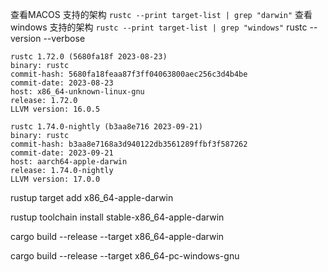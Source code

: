 查看MACOS 支持的架构  ` rustc --print target-list | grep "darwin" `
查看 windows 支持的架构  `rustc --print target-list | grep "windows"`
rustc --version --verbose
```
rustc 1.72.0 (5680fa18f 2023-08-23)
binary: rustc
commit-hash: 5680fa18feaa87f3ff04063800aec256c3d4b4be
commit-date: 2023-08-23
host: x86_64-unknown-linux-gnu
release: 1.72.0
LLVM version: 16.0.5
```

```
rustc 1.74.0-nightly (b3aa8e716 2023-09-21)
binary: rustc
commit-hash: b3aa8e7168a3d940122db3561289ffbf3f587262
commit-date: 2023-09-21
host: aarch64-apple-darwin
release: 1.74.0-nightly
LLVM version: 17.0.0
```
rustup target add x86_64-apple-darwin

rustup toolchain install stable-x86_64-apple-darwin

cargo build --release --target x86_64-apple-darwin

cargo build --release --target x86_64-pc-windows-gnu